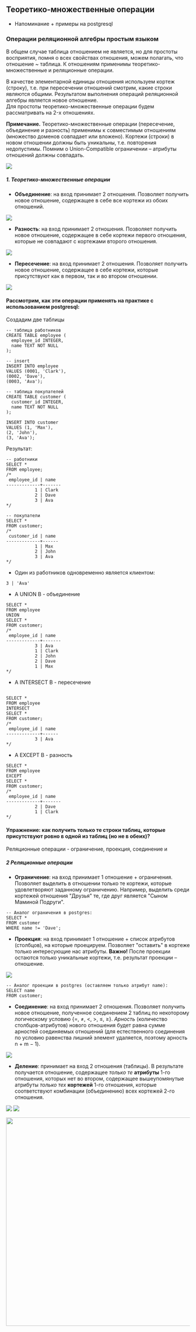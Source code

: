 ## Теоретико-множественные операции

-  Напоминание + примеры на postgresql

### Операции реляционной алгебры простым языком

В общем случае таблица отношением не является, но для простоты восприятия, помня о всех свойствах отношения, можем полагать, что отношение ~ таблица. К отношениям применимы теоретико-множественные и реляционные операции.

В качестве элементарной единицы отношения используем кортеж (строку), т.е. при пересечении отношений смотрим, какие строки являются общими. Результатом выполнения операций реляционной алгебры является новое отношение. \
Для простоты теоретико-множественные операции будем рассматривать на 2-x отношениях.

 **Примечание.** Теоретико-множественные операции (пересечение, объединение и разность) применимы к совместимым отношениям (множество доменов совпадает или вложено). Кортежи (строки) в новом отношении должны быть уникальны,
т.е. повторения недопустимы. Помним о Union-Compatible ограничении – атрибуты отношений должны совпадать.

![](img/img.png)

##### 1. Теоретико-множественные операции

 * **Объединение**: на вход принимает 2 отношения. Позволяет получить новое отношение, содержащее в себе все кортежи из обоих отношений.

![](img/img_1.png)

 * **Разность**: на вход принимает 2 отношения. Позволяет получить новое отношение,
содержащее в себе кортежи первого отношения, которые не совпадают с кортежами
второго отношения.

![](img/img_3.png)

 * **Пересечение**: на вход принимает 2 отношения. Позволяет получить новое отношение,
содержащее в себе кортежи, которые присутствуют как в первом, так и во втором
отношении.

![](img/img_2.png)

#### Рассмотрим, как эти операции применять на практике с использованием postgresql:

Создадим две таблицы

```postgresql
-- таблица работников
CREATE TABLE employee (
  employee_id INTEGER,
  name TEXT NOT NULL
);

-- insert
INSERT INTO employee
VALUES (0001, 'Clark'),
(0002, 'Dave'),
(0003, 'Ava');

-- таблица покупателей
CREATE TABLE customer (
  customer_id INTEGER,
  name TEXT NOT NULL
);

INSERT INTO customer
VALUES (1, 'Max'),
(2, 'John'),
(3, 'Ava');
```

Результат:

```postgresql
-- работники
SELECT *
FROM employee;
/*
 employee_id | name  
-------------+-------
           1 | Clark
           2 | Dave
           3 | Ava
*/

-- покупатели
SELECT *
FROM customer;
/*
 customer_id | name 
-------------+------
           1 | Max
           2 | John
           3 | Ava
*/
```
- Один из работников одновременно является клиентом:
```postgresql
3 | 'Ava'
```


- A UNION B - объединение
```postgresql
SELECT *
FROM employee
UNION
SELECT *
FROM customer;
/*
 employee_id | name  
-------------+-------
           3 | Ava
           1 | Clark
           2 | John
           2 | Dave
           1 | Max
*/
```

- A INTERSECT B - пересечение
```postgresql

SELECT *
FROM employee
INTERSECT
SELECT *
FROM customer;
/*
 employee_id | name 
-------------+------
           3 | Ava
*/
```

- A EXCEPT B - разность
```postgresql
SELECT *
FROM employee
EXCEPT
SELECT *
FROM customer;
/*
 employee_id | name  
-------------+-------
           2 | Dave
           1 | Clark
*/

```

#### Упражнение: как получить только те строки таблиц, которые присутствуют ровно в одной из таблиц (но не в обеих)?

Реляционные операции - ограничение, проекция, соединение и 

##### 2 Реляционные операции

 * **Ограничение**: на вход принимает 1 отношение + ограничения. Позволяет выделить в отношении только те кортежи, которые удовлетворяют заданному ограничению. Например, выделить среди кортежей отношения "Друзья" те, где друг является "Сыном Маминой Подруги".


```postgresql
-- Аналог ограничения в postgres:
SELECT *
FROM customer
WHERE name != 'Dave';
```

 * **Проекция**: на вход принимает 1 отношение + список атрибутов (столбцов), на которые проецируем. Позволяет "оставить" в кортеже только интересующие нас атрибуты.
**Важно!** После проекции остаются только уникальные кортежи, т.е. результат
проекции – отношение.

![](img/img_4.png)

```postgresql
-- Аналог проекции в postgres (оставляем только атрибут name):
SELECT name
FROM customer;
```

 * **Соединение**: на вход принимает 2 отношения. Позволяет получить новое отношение,
полученное соединением 2 таблиц по некоторому логическому условию {=, ≠, <, >, ≤, ≥}. _Арность_ (количество столбцов-атрибутов) нового отношения будет равна сумме
арностей соединяемых отношений (для естественного соединения по условию равенства
лишний элемент удаляется, поэтому арность n + m − 1).

![](img/img_5.png)

 * **Деление**: принимает на вход 2 отношения (таблицы). В результате получается отношение, содержащее _только те_ **атрибуты** 1-го отношения, которых нет во втором, содержащее вышеупомянутые атрибуты _только тех_ **кортежей** 1-го отношения, которые соответствуют комбинации (объединению) всех кортежей 2-го отношения.

![](img/img_6.png)
![](img/img_7.png)

<img src="img/img_3_division.png"  width="570">



